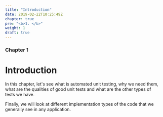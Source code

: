 ```yaml
---
title: "Introduction"
date: 2019-02-22T10:25:49Z
chapter: true
pre: "<b>1. </b>"
weight: 1
draft: true
---
```


### Chapter 1

# Introduction

In this chapter, let's see what is automated unit testing, why we need them, what are the qualities of good unit tests and what are the other types of tests we have. 

Finally, we will look at different implementation types of the code that we generally see in any application.